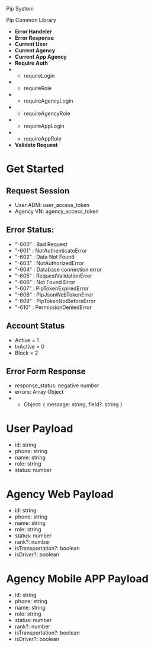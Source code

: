 Pip System

Pip Common Library

- **Error Handeler**
- **Error Response**
- **Current User**
- **Current Agency**
- **Current App Agency**
- **Require Auth**
- - requireLogin
- - requireRole
- - requireAgencyLogin
- - requireAgencyRole
- - requireAppLogin
- - requireAppRole
- **Validate Request**

# Get Started

## Request Session

- User ADM: user_access_token
- Agency VN: agency_access_token

## Error Status:

- "-600" : Bad Request
- "-601" : NotAuthenticateError
- "-602" : Data Not Found
- "-603" : NotAuthorizedError
- "-604" : Database connection error
- "-605" : RequestValidationError
- "-606" : Not Found Error
- "-607" : PipTokenExpiredError
- "-608" : PipJsonWebTokenError
- "-609" : PipTokenNotBeforeError
- "-610" : PermissionDeniedError

## Account Status

- Active = 1
- InActive = 0
- Block = 2

## Error Form Response

- response_status: negative number
- errors: Array Object
- - Object: { message: string, field?: string }

# User Payload

- id: string
- phone: string
- name: string
- role: string
- status: number

# Agency Web Payload

- id: string
- phone: string
- name: string
- role: string
- status: number
- rank?: number
- isTransportation?: boolean
- isDriver?: boolean

# Agency Mobile APP Payload

- id: string
- phone: string
- name: string
- role: string
- status: number
- rank?: number
- isTransportation?: boolean
- isDriver?: boolean
